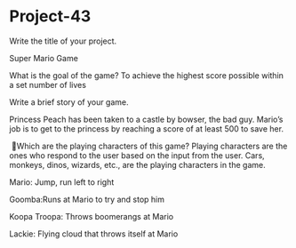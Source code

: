 # Project-43

Write the title of your project.

Super Mario Game


What is the goal of the game? 
To achieve the highest score possible within a set number of lives


Write a brief story of your game.

Princess Peach has been taken to a castle by bowser, the bad guy. Mario’s job is to get to the princess by reaching a score of at least 500 to save her.

 Which are the playing characters of this game? 
Playing characters are the ones who respond to the user based on the input from the user.
Cars, monkeys, dinos, wizards, etc., are the playing characters in the game.  

Mario: Jump, run left to right

Goomba:Runs at Mario to try and stop him

Koopa Troopa: Throws boomerangs at Mario

Lackie: Flying cloud that throws itself at Mario


